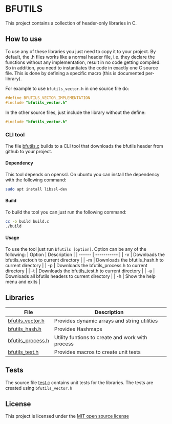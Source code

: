 # BFUTILS
This project contains a collection of header-only libraries in C.

## How to use
To use any of these libraries you just need to copy it to your project.
By default, the .h files works like a normal header file, i.e. they declare the functions without any implementation, result in no code getting compiled.
So in addition, you need to instantiates the code in exactly one C source file. This is done by defining a specific macro (this is documented per-library).

For example to use `bfutils_vector.h` in one source file do:
```c
#define BFUTILS_VECTOR_IMPLEMENTATION
#include "bfutils_vector.h"
```
In the other source files, just include the library without the define:
```c
#include "bfutils_vector.h"
```
### CLI tool
The file [bfutils.c](./bfutils.c) builds to a CLI tool that downloads the bfutils header from github to your project.
#### Dependency
This tool depends on openssl. On ubuntu you can install the dependency with the following command:
```bash
sudo apt install libssl-dev
```
#### Build
To build the tool you can just run the following command:
```bash
cc -o build build.c
./build
```
#### Usage
To use the tool just run `bfutils [option]`. Option can be any of the following:
| Option | Description |
| ------ | ----------- |
| -v | Downloads the bfutils_vector.h to current directory |
| -m | Downloads the bfutils_hash.h to current directory |
| -p | Downloads the bfutils_process.h to current directory |
| -t | Downloads the bfutils_test.h to current directory |
| -a | Downloads all bfutils headers to current directory |
| -h | Show the help menu and exits |

## Libraries
| File | Description |
| ---- | ----------- |
| [bfutils_vector.h](./bfutils_vector.h) | Provides dynamic arrays and string utilities |
| [bfutils_hash.h](./bfutils_hash.h) | Provides Hashmaps |
| [bfutils_process.h](./bfutils_process.h) | Utility funtions to create and work with process | 
| [bfutils_test.h](./bfutils_test.h) | Provides macros to create unit tests | 

## Tests
The source file [test.c](./test.c) contains unit tests for the libraries. The tests are created using `bfutils_vector.h`

## License
This project is licensed under the [MIT open source license](./LICENSE)
